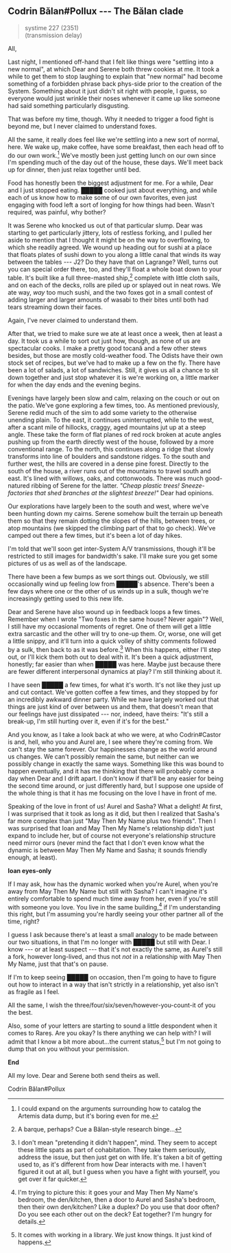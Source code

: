 ## Codrin Bălan#Pollux --- The Bălan clade

> systime 227 (2351)  
> (transmission delay)

All,

Last night, I mentioned off-hand that I felt like things were "settling into a new normal", at which Dear and Serene both threw cookies at me. It took a while to get them to stop laughing to explain that "new normal" had become something of a forbidden phrase back phys-side prior to the creation of the System. Something about it just didn't sit right with people, I guess, so everyone would just wrinkle their noses whenever it came up like someone had said something particularly disgusting.

That was before my time, though. Why it needed to trigger a food fight is beyond me, but I never claimed to understand foxes.

All the same, it really does feel like we're settling into a new sort of normal, here. We wake up, make coffee, have some breakfast, then each head off to do our own work.[^boring] We've mostly been just getting lunch on our own since I'm spending much of the day out of the house, these days. We'll meet back up for dinner, then just relax together until bed.

Food has honestly been the biggest adjustment for me. For a while, Dear and I just stopped eating. █████ cooked just about everything, and while each of us know how to make some of our own favorites, even just engaging with food left a sort of longing for how things had been. Wasn't required, was painful, why bother?

It was Serene who knocked us out of that particular slump. Dear was starting to get particularly jittery, lots of restless forking, and I pulled her aside to mention that I thought it might be on the way to overflowing, to which she readily agreed. We wound up heading out for sushi at a place that floats plates of sushi down to you along a little canal that winds its way between the tables --- J2? Do they have that on Lagrange? Well, turns out you can special order there, too, and they'll float a whole boat down to your table. It's built like a full three-masted ship,[^barque] complete with little cloth sails, and on each of the decks, rolls are piled up or splayed out in neat rows. We ate way, *way* too much sushi, and the two foxes got in a small contest of adding larger and larger amounts of wasabi to their bites until both had tears streaming down their faces.

Again, I've never claimed to understand them.

After that, we tried to make sure we ate at least once a week, then at least a day. It took us a while to sort out just how, though, as none of us are spectacular cooks. I make a pretty good tocană and a few other stews besides, but those are mostly cold-weather food. The Odists have their own stock set of recipes, but we've had to make up a few on the fly. There have been a lot of salads, a lot of sandwiches. Still, it gives us all a chance to sit down together and just stop whatever it is we're working on, a little marker for when the day ends and the evening begins.

Evenings have largely been slow and calm, relaxing on the couch or out on the patio. We've gone exploring a few times, too. As mentioned previously, Serene redid much of the sim to add some variety to the otherwise unending plain. To the east, it continues uninterrupted, while to the west, after a scant mile of hillocks, craggy, aged mountains jut up at a steep angle. These take the form of flat planes of red rock broken at acute angles pushing up from the earth directly west of the house, followed by a more conventional range. To the north, this continues along a ridge that slowly transforms into line of boulders and sandstone ridges. To the south and further west, the hills are covered in a dense pine forest. Directly to the south of the house, a river runs out of the mountains to travel south and east. It's lined with willows, oaks, and cottonwoods. There was much good-natured ribbing of Serene for the latter. *"Cheap plastic trees! Sneeze-factories that shed branches at the slightest breeze!"* Dear had opinions.

Our explorations have largely been to the south and west, where we've been hunting down my cairns. Serene somehow built the terrain up beneath them so that they remain dotting the slopes of the hills, between trees, or atop mountains (we skipped the climbing part of that to go check). We've camped out there a few times, but it's been a lot of day hikes.

I'm told that we'll soon get inter-System A/V transmissions, though it'll be restricted to still images for bandwidth's sake. I'll make sure you get some pictures of us as well as of the landscape.

There have been a few bumps as we sort things out. Obviously, we still occasionally wind up feeling low from █████'s absence. There's been a few days where one or the other of us winds up in a sulk, though we're increasingly getting used to this new life.

Dear and Serene have also wound up in feedback loops a few times. Remember when I wrote "Two foxes in the same house? Never again"? Well, I still have my occasional moments of regret. One of them will get a little extra sarcastic and the other will try to one-up them. Or, worse, one will get a little snippy, and it'll turn into a quick volley of shitty comments followed by a sulk, then back to as it was before.[^asitwas] When this happens, either I'll step out, or I'll kick them both out to deal with it. It's been a quick adjustment, honestly; far easier than when █████ was here. Maybe just because there are fewer different interpersonal dynamics at play? I'm still thinking about it.

I have seen █████ a few times, for what it's worth. It's not like they just up and cut contact. We've gotten coffee a few times, and they stopped by for an incredibly awkward dinner party. While we have largely worked out that things are just kind of over between us and them, that doesn't mean that our feelings have just dissipated --- nor, indeed, have theirs: "It's still a break-up, I'm still hurting over it, even if it's for the best."

And you know, as I take a look back at who we were, at who Codrin#Castor is and, hell, who you and Aurel are, I see where they're coming from. We can't stay the same forever. Our happinesses change as the world around us changes. We can't possibly remain the same, but neither can we possibly change in exactly the same ways. Something like this was bound to happen eventually, and it has me thinking that there will probably come a day when Dear and I drift apart. I don't know if that'll be any easier for being the second time around, or just differently hard, but I suppose one upside of the whole thing is that it has me focusing on the love I have in front of me.

Speaking of the love in front of us! Aurel and Sasha? What a delight! At first, I was surprised that it took as long as it did, but then I realized that Sasha's far more complex than just "May Then My Name plus two friends". Then I was surprised that Ioan and May Then My Name's relationship didn't just expand to include her, but of course not everyone's relationship structure need mirror ours (never mind the fact that I don't even know what the dynamic is between May Then My Name and Sasha; it sounds friendly enough, at least).

**Ioan eyes-only**

If I may ask, how has the dynamic worked when you're Aurel, when you're away from May Then My Name but still with Sasha? I can't imagine it's entirely comfortable to spend much time away from her, even if you're still with someone you love. You live in the same building,[^building] if I'm understanding this right, but I'm assuming you're hardly seeing your other partner all of the time, right?

I guess I ask because there's at least a small analogy to be made between our two situations, in that I'm no longer with █████ but still with Dear. I know --- or at least suspect --- that it's not exactly the same, as Aurel's still a fork, however long-lived, and thus not *not* in a relationship with May Then My Name, just that that's on pause.

If I'm to keep seeing █████ on occasion, then I'm going to have to figure out how to interact in a way that isn't strictly in a relationship, yet also isn't as fragile as I feel.

All the same, I wish the three/four/six/seven/however-you-count-it of you the best.

Also, some of your letters are starting to sound a little despondent when it comes to Rareș. Are you okay? Is there anything we can help with? I will admit that I know a bit more about...the current status,[^library] but I'm not going to dump that on you without your permission.

**End**

All my love. Dear and Serene both send theirs as well.

Codrin Bălan#Pollux

[^boring]: I could expand on the arguments surrounding how to catalog the Artemis data dump, but it's boring even for me.

[^asitwas]: I don't mean "pretending it didn't happen", mind. They seem to accept these little spats as part of cohabitation. They take them seriously, address the issue, but then just get on with life. It's taken a bit of getting used to, as it's different from how Dear interacts with me. I haven't figured it out at all, but I guess when you have a fight with yourself, you get over it far quicker.

[^barque]: A barque, perhaps? Cue a Bălan-style research binge...

[^building]: I'm trying to picture this: it goes your and May Then My Name's bedroom, the den/kitchen, then a door to Aurel and Sasha's bedroom, then their own den/kitchen? Like a duplex? Do you use that door often? Do you see each other out on the deck? Eat together? I'm hungry for details.

[^library]: It comes with working in a library. We just know things. It just kind of happens.
